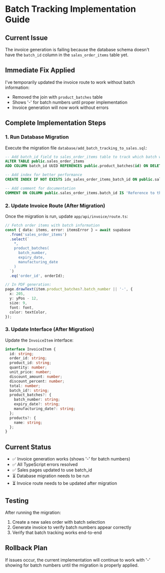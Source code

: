 # Batch Tracking Implementation Guide

## Current Issue
The invoice generation is failing because the database schema doesn't have the `batch_id` column in the `sales_order_items` table yet.

## Immediate Fix Applied
I've temporarily updated the invoice route to work without batch information:
- Removed the join with `product_batches` table
- Shows '-' for batch numbers until proper implementation
- Invoice generation will now work without errors

## Complete Implementation Steps

### 1. Run Database Migration
Execute the migration file `database/add_batch_tracking_to_sales.sql`:

```sql
-- Add batch_id field to sales_order_items table to track which batch was used for each item
ALTER TABLE public.sales_order_items 
ADD COLUMN batch_id UUID REFERENCES public.product_batches(id) ON DELETE SET NULL;

-- Add index for better performance
CREATE INDEX IF NOT EXISTS idx_sales_order_items_batch_id ON public.sales_order_items(batch_id);

-- Add comment for documentation
COMMENT ON COLUMN public.sales_order_items.batch_id IS 'Reference to the product batch used for this sales order item';
```

### 2. Update Invoice Route (After Migration)
Once the migration is run, update `app/api/invoice/route.ts`:

```typescript
// Fetch order items with batch information
const { data: items, error: itemsError } = await supabase
  .from('sales_order_items')
  .select(`
    *,
    product_batches(
      batch_number,
      expiry_date,
      manufacturing_date
    )
  `)
  .eq('order_id', orderId);

// In PDF generation:
page.drawText(item.product_batches?.batch_number || '-', {
  x: 205,
  y: yPos - 12,
  size: 9,
  font: font,
  color: textColor,
});
```

### 3. Update Interface (After Migration)
Update the `InvoiceItem` interface:

```typescript
interface InvoiceItem {
  id: string;
  order_id: string;
  product_id: string;
  quantity: number;
  unit_price: number;
  discount_amount: number;
  discount_percent: number;
  total: number;
  batch_id?: string;
  product_batches?: {
    batch_number: string;
    expiry_date?: string;
    manufacturing_date?: string;
  };
  products?: {
    name: string;
  };
}
```

## Current Status
- ✅ Invoice generation works (shows '-' for batch numbers)
- ✅ All TypeScript errors resolved
- ✅ Sales pages updated to use batch_id
- ⏳ Database migration needs to be run
- ⏳ Invoice route needs to be updated after migration

## Testing
After running the migration:
1. Create a new sales order with batch selection
2. Generate invoice to verify batch numbers appear correctly
3. Verify that batch tracking works end-to-end

## Rollback Plan
If issues occur, the current implementation will continue to work with '-' showing for batch numbers until the migration is properly applied.
